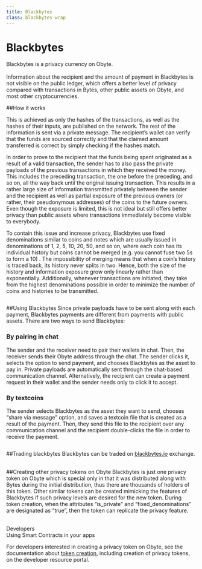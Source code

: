 ```yaml
---
title: Blackbytes
class: blackbytes-wrap
---
```


# Blackbytes

<div class="sub-block">
    Blackbytes is a privacy currency on Obyte. <br>
    <br>
    Information about the recipient and the amount of payment in Blackbytes is not visible on the public ledger, 
    which offers a better level of privacy compared with transactions in Bytes, other public assets on Obyte, 
    and most other cryptocurrencies.
</div>

##How it works

<div class="flex-block">
    <div class="info-block">
        <p>
            This is achieved as only the hashes of the transactions, as well as the hashes of their inputs, are published on the network. The rest of the information is sent via a private message. The recipient’s wallet can verify that the funds are sourced correctly and that the claimed amount transferred is correct by simply checking if the hashes match.
        </p>
        <p>
            In order to prove to the recipient that the funds being spent originated as a result of a valid transaction, the sender has to also pass the private payloads of the previous transactions in which they received the money. This includes the preceding transaction, the one before the preceding, and so on, all the way back until the original issuing transaction. This results in a rather large size of information transmitted privately between the sender and the recipient as well as partial exposure of the previous owners (or rather, their pseudonymous addresses) of the coins to the future owners. Even though the exposure is limited, this is not ideal but still offers better privacy than public assets where transactions immediately become visible to everybody.
        </p>
        <p>
            To contain this issue and increase privacy, Blackbytes use fixed denominations similar to coins and notes which are usually issued in denominations of 1, 2, 5, 10, 20, 50, and so on, where each coin has its individual history but coins cannot be merged (e.g. you cannot fuse two 5s to form a 10) . The impossibility of merging means that when a coin’s history is traced back, its history never splits in two. Hence, both the size of the history and information exposure grow only linearly rather than exponentially. Additionally, whenever transactions are initiated, they take from the highest denominations possible in order to minimize the number of coins and histories to be transmitted.
        </p>
    </div>
    <div class="img-block">
        <img src="/user/themes/obyte/assets/blackbytes/img1.svg" alt="">
    </div>    
</div>

##Using Blackbytes
Since private payloads have to be sent along with each payment, Blackbytes payments are different from payments with public assets. There are two ways to send Blackbytes:

<div class="blackbytes-details">
    <div class="blackbytes-block">
        <h3>By pairing in chat</h3>
        <p>
            The sender and the receiver need to pair their wallets in chat. Then, the receiver sends their Obyte address through the chat. The sender clicks it, selects the option to send payment, and chooses Blackbytes as the asset to pay in. Private payloads are automatically sent through the chat-based communication channel. Alternatively, the recipient can create a payment request in their wallet and the sender needs only to click it to accept.
        </p>
    </div>
    <div class="blackbytes-block">
        <h3>By textcoins</h3>
        <div class="d-flex">
            <p>
                The sender selects Blackbytes as the asset they want to send, chooses “share via message” option, and saves a textcoin file that is created as a result of the payment. Then, they send this file to the recipient over any communication channel and the recipient double-clicks the file in order to receive the payment.
            </p>
            <img src="/user/themes/obyte/assets/blackbytes/img2.png" alt="">
        </div>
    </div>
</div>

##Trading blackbytes
Blackbytes can be traded on <a target="_blank" href="https://blackbytes.io/">blackbytes.io</a> exchange.
<br><br>

##Creating other privacy tokens on Obyte
Blackbytes is just one privacy token on Obyte which is special only in that it was distributed along with Bytes during the initial distribution, thus there are thousands of holders of this token. Other similar tokens can be created mimicking the features of Blackbytes if such privacy levels are desired for the new token. During token creation, when the attributes “is_private” and “fixed_denominations” are designated as “true”, then the token can replicate the privacy feature.
<br><br>

<div class="dev-blog">
    <div class="dev-img-block">
        <img src="/user/themes/obyte/assets/chatbots/doc.svg" alt="">
    </div>
    <div class="info-block">
        <div class="cat">Developers</div>
        <div class="title">Using Smart Contracts in your apps</div>
        <p>
            For developers interested in creating a privacy token on Obyte, see the documentation about 
            <a href="https://developer.obyte.org/issuing-assets-on-byteball" target="_blank">token creation</a>, including creation of privacy tokens, on the developer resource portal.
        </p>
    </div>
</div>
